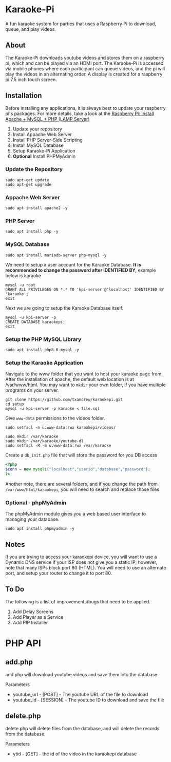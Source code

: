 # Karaoke-Pi
A fun karaoke system for parties that uses a Raspberry Pi to download, queue, and play videos.
## About
The Karaoke-Pi downloads youtube videos and stores them on a raspberry pi, which and can be played via an HDMI port. The Karaoke-Pi is accessed via mobile phones where each participant can queue videos, and the pi will play the videos in an alternating order. A display is created for a raspberry pi 7.5 inch touch screen.

## Installation
Before installing any applications, it is always best to update your raspberry pi's packages. For more details, take a look at the [Raspberry Pi: Install Apache + MySQL + PHP (LAMP Server)](https://randomnerdtutorials.com/raspberry-pi-apache-mysql-php-lamp-server/)

1. Update your repository
2. Install Appache Web Server
3. Install PHP Server-Side Scripting
4. Install MySQL Database
5. Setup Karaoke-Pi Application
6. **Optional** Install PHPMyAdmin

### Update the Repository
```
sudo apt-get update
sudo apt-get upgrade
```

### Appache Web Server

```
sudo apt install apache2 -y
```

### PHP Server
``` 
sudo apt install php -y
```

### MySQL Database
```
sudo apt install mariadb-server php-mysql -y
```

We need to setup a user account for the Karaoke Database. __It is recommended to change the password after IDENTIFIED BY,__ example below is karaoke
```
mysql -u root
GRANT ALL PRIVILEGES ON *.* TO 'kpi-server'@'localhost' IDENTIFIED BY 'karaoke';
exit
```

Next we are going to setup the Karaoke Database itself.
```
mysql -u kpi-server -p
CREATE DATABASE karaokepi;
exit
```

### Setup the PHP MySQL Library
```
sudo apt install php8.0-mysql -y
```

### Setup the Karaoke Application
Navigate to the www folder that you want to host your karaoke page from. After the installation of apache, the default web location is at /var/www/html. You may want to ```mkdir``` your own folder, if you have multiple programs on your server.
```
git clone https://github.com/txandrew/karaokepi.git
cd setup
mysql -u kpi-server -p karaoke < file.sql
```

Give ```www-data``` permissions to the videos folder.

```
sudo setfacl -m u:www-data:rwx karaokepi/videos/

sudo mkdir /var/karaoke
sudo mkdir /var/karaoke/youtube-dl
sudo setfacl -R -m u:www-data:rwx /var/karaoke
```

Create a ```db_init.php``` file that will store the password for you DB access
```php
<?php
$conn = new mysqli("localhost","userid","database","password");
?>
```

Another note, there are several folders, and if you change the path from ```/var/www/html/karaokepi```, you will need to search and replace those files

### Optional - phpMyAdmin

The phpMyAdmin module gives you a web based user interface to managing your database.
```
sudo apt install phpmyadmin -y
```

## Notes

If you are trying to access your karaokepi device, you will want to use a Dynamic DNS service if your ISP does not give you a static IP; however, note that many ISPs block port 80 (HTML). You will need to use an alternate port, and setup your router to change it to port 80.

## To Do
The following is a list of improvements/bugs that need to be applied.
1. Add Delay Screens 
2. Add Player as a Service
3. Add PIP Installer

# PHP API
## add.php

add.php will download youtube videos and save them into the database. 

Parameters
- youtube_url - [POST] - The youtube URL of the file to download
- youtube_id - [SESSION] - The youtube ID to download and save the file

## delete.php

delete.php will delete files from the database, and will delete the records from the database.

Parameters
- ytid - [GET] - the id of the video in the karaokepi database